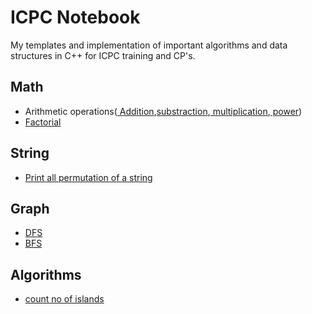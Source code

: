 # ICPC Notebook
My templates and implementation of important algorithms and data structures in C++ for ICPC training and CP's.

## Math
  - Arithmetic operations([ Addition](https://github.com/kingjuno/icpc_training/blob/master/math/sum.cpp),[substraction](https://github.com/kingjuno/icpc_training/blob/master/math/substraction.cpp),[ multiplication](https://github.com/kingjuno/icpc_training/blob/master/math/multiplication.cpp),[ power](https://github.com/kingjuno/icpc_training/blob/master/math/power.cpp))
  - [Factorial](https://github.com/kingjuno/icpc_training/blob/master/math/factorial.cpp)

## String
  - [Print all permutation of a string](https://github.com/kingjuno/icpc_training/blob/master/string/permutation.cpp)
 
 ## Graph
  - [DFS](https://github.com/kingjuno/icpc_training/blob/master/graph/DFS.cpp)
  - [BFS](https://github.com/kingjuno/icpc_training/blob/master/graph/BFS.cpp)
 
 ## Algorithms
  - [count no of islands](https://github.com/kingjuno/icpc_training/blob/master/algorithms/no_of_islands.cpp)
